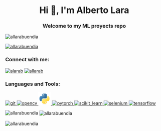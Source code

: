 <h1 align="center">Hi 👋, I'm Alberto Lara</h1>
<h3 align="center">Welcome to my ML proyects repo</h3>

<p align="left"> <img src="https://komarev.com/ghpvc/?username=allarabuendia&label=Profile%20views&color=2089ac&style=plastic" alt="allarabuendia" /> </p>

<p align="left"> <a href="https://github.com/ryo-ma/github-profile-trophy"><img src="https://github-profile-trophy.vercel.app/?username=allarabuendia" alt="allarabuendia" /></a> </p>

<h3 align="left">Connect with me:</h3>
<p align="left">
<a href="https://linkedin.com/in/alarab" target="blank"><img align="center" src="https://raw.githubusercontent.com/rahuldkjain/github-profile-readme-generator/neutral-icons/src/images/icons/Social/linked-in-alt.svg" alt="alarab" height="30" width="40" /></a>
<a href="https://kaggle.com/allarab" target="blank"><img align="center" src="https://raw.githubusercontent.com/rahuldkjain/github-profile-readme-generator/neutral-icons/src/images/icons/Social/kaggle.svg" alt="allarab" height="30" width="40" /></a>
</p>

<h3 align="left">Languages and Tools:</h3>
<p align="left"> <a href="https://git-scm.com/" target="_blank"> <img src="https://www.vectorlogo.zone/logos/git-scm/git-scm-icon.svg" alt="git" width="40" height="40"/> </a> <a href="https://opencv.org/" target="_blank"> <img src="https://www.vectorlogo.zone/logos/opencv/opencv-icon.svg" alt="opencv" width="40" height="40"/> </a> <a href="https://www.python.org" target="_blank"> <img src="https://raw.githubusercontent.com/devicons/devicon/master/icons/python/python-original.svg" alt="python" width="40" height="40"/> </a> <a href="https://pytorch.org/" target="_blank"> <img src="https://www.vectorlogo.zone/logos/pytorch/pytorch-icon.svg" alt="pytorch" width="40" height="40"/> </a> <a href="https://scikit-learn.org/" target="_blank"> <img src="https://upload.wikimedia.org/wikipedia/commons/0/05/Scikit_learn_logo_small.svg" alt="scikit_learn" width="40" height="40"/> </a> <a href="https://www.selenium.dev" target="_blank"> <img src="https://raw.githubusercontent.com/detain/svg-logos/780f25886640cef088af994181646db2f6b1a3f8/svg/selenium-logo.svg" alt="selenium" width="40" height="40"/> </a> <a href="https://www.tensorflow.org" target="_blank"> <img src="https://www.vectorlogo.zone/logos/tensorflow/tensorflow-icon.svg" alt="tensorflow" width="40" height="40"/> </a> </p>

<p><img align="left" src="https://github-readme-stats.vercel.app/api/top-langs?username=allarabuendia&show_icons=true&theme=dark&locale=en&layout=compact" alt="allarabuendia" /></p>

<p>&nbsp;<img align="center" src="https://github-readme-stats.vercel.app/api?username=allarabuendia&show_icons=true&theme=dark&locale=en" alt="allarabuendia" /></p>

<p><img align="center" src="https://github-readme-streak-stats.herokuapp.com/?user=allarabuendia&theme=dark" alt="allarabuendia" /></p>

